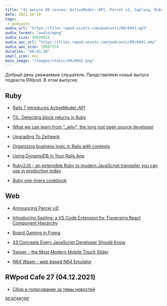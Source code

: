```yaml
---
title: "41 выпуск 09 сезона. ActiveModel::API, Parcel v2, Sapling, Ruby2JS, Ruby one-liners cookbook, Swiper, N64 Wasm и прочее"
date: 2021-10-18
tags:
 - podcasts
audio_url: "https://files.rwpod-assets.com/podcasts/09/0941.mp3"
audio_format: "audio/mpeg"
audio_size: 39920914
audio_aac_url: "https://files.rwpod-assets.com/podcasts/09/0941.m4a"
audio_aac_size: 39697374
duration: "00:41:30"
small_icon: mic
main_image: "/images/static/09/0941.png"
---
```


Добрый день уважаемые слушатели. Представляем новый выпуск подкаста RWpod. В этом выпуске:

## Ruby

 - [Rails 7 introduces ActiveModel::API](https://blog.saeloun.com/2021/10/13/rails-7-introduces-activemodel-api)
 - [TIL: Detecting block returns in Ruby](https://island94.org/2021/10/til-detecting-block-returns-in-ruby)
 - [What we can learn from "_why", the long lost open source developer](https://github.com/readme/featured/why-the-lucky-stiff)
 - [Upgrading To Zeitwerk](https://www.fastruby.io/blog/rails/upgrade/zeitwerk/upgrading-to-zeitwerk.html)


 - [Organizing business logic in Rails with contexts](https://nts.strzibny.name/business-logic-in-rails-with-contexts/)
 - [Using DynamoDB in Your Rails App](https://www.honeybadger.io/blog/aws-dynamo-db-rails/)
 - [Ruby2JS - an extensible Ruby to modern JavaScript transpiler you can use in production today](https://www.ruby2js.com/)
 - [Ruby one-liners cookbook](https://learnbyexample.github.io/learn_ruby_oneliners/)

## Web

 - [Announcing Parcel v2!](https://parceljs.org/blog/v2/)
 - [Introducing Sapling: a VS Code Extension for Traversing React Component Hierarchy](https://javascript.plainenglish.io/introducing-sapling-a-vs-code-extension-for-traversing-your-react-component-hierarchy-3ac94d95887e)
 - [Board Gaming in Figma](https://mastery.games/post/board-gaming-in-figma/)


 - [33 Concepts Every JavaScript Developer Should Know](https://github.com/leonardomso/33-js-concepts#readme)
 - [Swiper - the Most Modern Mobile Touch Slider](https://swiperjs.com/)
 - [N64 Wasm - web based N64 Emulator](https://www.neilb.net/n64wasm/)

## RWpod Cafe 27 (04.12.2021)

 - [Сбор и голосование за темы новостей](https://github.com/rwpod/cafe-discussions/discussions/12)


READMORE
